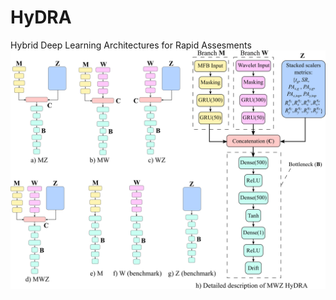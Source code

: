 # HyDRA
Hybrid Deep Learning Architectures for Rapid Assesments
![HyDRA models](https://github.com/OmidSaj/HyDRA/blob/main/Assets/HyDRA.png)
